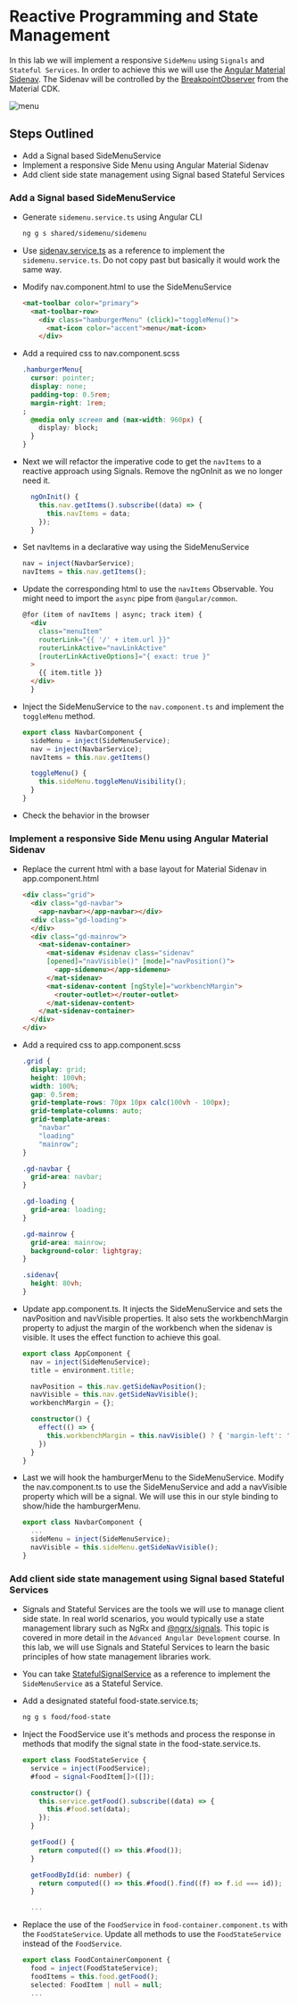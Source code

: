 # Reactive Programming and State Management

In this lab we will implement a responsive `SideMenu` using `Signals` and `Stateful Services`. In order to achieve this we will use the [Angular Material Sidenav](https://material.angular.io/components/sidenav/overview). The Sidenav will be controlled by the [BreakpointObserver](https://material.angular.io/cdk/layout/overview) from the Material CDK.

![menu](_images/menu.jpg)

## Steps Outlined

- Add a Signal based SideMenuService
- Implement a responsive Side Menu using Angular Material Sidenav
- Add client side state management using Signal based Stateful Services

### Add a Signal based SideMenuService

- Generate `sidemenu.service.ts` using Angular CLI

  ```bash
  ng g s shared/sidemenu/sidemenu 
  ```

- Use [sidenav.service.ts](/demos/07-reactive-state/reactive-state/src/app/shared/sidenav/sidenav.service.ts) as a reference to implement the `sidemenu.service.ts`. Do not copy past but basically it would work the same way. 

- Modify nav.component.html to use the SideMenuService

  ```html
  <mat-toolbar color="primary">
    <mat-toolbar-row>
      <div class="hamburgerMenu" (click)="toggleMenu()">
        <mat-icon color="accent">menu</mat-icon>
      </div>
  ```

- Add a required css to nav.component.scss

  ```css
  .hamburgerMenu{
    cursor: pointer;
    display: none;
    padding-top: 0.5rem;
    margin-right: 1rem;
  ;
    @media only screen and (max-width: 960px) {
      display: block;
    }
  }
  ```

- Next we will refactor the imperative code to get the `navItems` to a reactive approach using Signals. Remove the ngOnInit as we no longer need it.

  ```typescript
    ngOnInit() {
      this.nav.getItems().subscribe((data) => {
        this.navItems = data;
      });
    }
  ```

- Set navItems in a declarative way using the SideMenuService

  ```typescript
  nav = inject(NavbarService);
  navItems = this.nav.getItems();
  ```  

- Update the corresponding html to use the `navItems` Observable. You might need to import the `async` pipe from `@angular/common`.

  ```html
  @for (item of navItems | async; track item) {
    <div
      class="menuItem"
      routerLink="{{ '/' + item.url }}"
      routerLinkActive="navLinkActive"
      [routerLinkActiveOptions]="{ exact: true }"
    >
      {{ item.title }}
    </div>
    }
  ```

- Inject the SideMenuService to the `nav.component.ts` and implement the `toggleMenu` method.

  ```typescript
  export class NavbarComponent {
    sideMenu = inject(SideMenuService);
    nav = inject(NavbarService);
    navItems = this.nav.getItems()

    toggleMenu() {
      this.sideMenu.toggleMenuVisibility();
    }
  }
  ```

- Check the behavior in the browser

### Implement a responsive Side Menu using Angular Material Sidenav

- Replace the current html with a base layout for Material Sidenav in app.component.html    

  ```html
  <div class="grid">
    <div class="gd-navbar">
      <app-navbar></app-navbar></div>
    <div class="gd-loading">    
    </div>
    <div class="gd-mainrow">
      <mat-sidenav-container>
        <mat-sidenav #sidenav class="sidenav"
        [opened]="navVisible()" [mode]="navPosition()">
          <app-sidemenu></app-sidemenu>
        </mat-sidenav>
        <mat-sidenav-content [ngStyle]="workbenchMargin">
          <router-outlet></router-outlet>
        </mat-sidenav-content>
      </mat-sidenav-container>
    </div>
  </div>
  ``` 
- Add a required css to app.component.scss

  ```css
  .grid {
    display: grid;
    height: 100vh;
    width: 100%;
    gap: 0.5rem;
    grid-template-rows: 70px 10px calc(100vh - 100px);
    grid-template-columns: auto;
    grid-template-areas:
      "navbar"
      "loading"
      "mainrow";
  }

  .gd-navbar {
    grid-area: navbar;
  }

  .gd-loading {
    grid-area: loading;
  }

  .gd-mainrow {
    grid-area: mainrow;
    background-color: lightgray;
  }

  .sidenav{
    height: 80vh;
  }
  ```

- Update app.component.ts. It injects the SideMenuService and sets the navPosition and navVisible properties. It also sets the workbenchMargin property to adjust the margin of the workbench when the sidenav is visible. It uses the effect function to achieve this goal.

  ```typescript
  export class AppComponent {
    nav = inject(SideMenuService);
    title = environment.title;

    navPosition = this.nav.getSideNavPosition();
    navVisible = this.nav.getSideNavVisible();
    workbenchMargin = {};

    constructor() {
      effect(() => {
        this.workbenchMargin = this.navVisible() ? { 'margin-left': '0.5rem' } : {};
      })
    }
  }
  ```

- Last we will hook the hamburgerMenu to the SideMenuService. Modify the nav.component.ts to use the SideMenuService and add a navVisible property which will be a signal<boolean>. We will use this in our style binding to show/hide the hamburgerMenu.

  ```typescript
  export class NavbarComponent {
    ...
    sideMenu = inject(SideMenuService);
    navVisible = this.sideMenu.getSideNavVisible();
  }
  ``` 

### Add client side state management using Signal based Stateful Services

- Signals and Stateful Services are the tools we will use to manage client side state. In real world scenarios, you would typically use a state management library such as NgRx and [@ngrx/signals](https://ngrx.io/guide/signals). This topic is covered in more detail in the `Advanced Angular Development` course. In this lab, we will use Signals and Stateful Services to learn the basic principles of how state management libraries work.
 

- You can take [StatefulSignalService](/demos/07-reactive-state/reactive-state/src/app/demos/samples/stateful-signals/stateful-signals.service.ts) as a reference to implement the `SideMenuService` as a Stateful Service. 

- Add a designated stateful food-state.service.ts;

  ```bash
  ng g s food/food-state
  ```

- Inject the FoodService use it's methods and process the response in methods that modify the signal state in the food-state.service.ts. 

  ```typescript
  export class FoodStateService {
    service = inject(FoodService);
    #food = signal<FoodItem[]>([]);

    constructor() {
      this.service.getFood().subscribe((data) => {
        this.#food.set(data);
      });
    }

    getFood() {
      return computed(() => this.#food());
    }

    getFoodById(id: number) {
      return computed(() => this.#food().find((f) => f.id === id));
    }

    ...
  ```

- Replace the use of the `FoodService` in `food-container.component.ts` with the `FoodStateService`. Update all methods to use the `FoodStateService` instead of the `FoodService`.

  ```typescript
  export class FoodContainerComponent {
    food = inject(FoodStateService);
    foodItems = this.food.getFood();
    selected: FoodItem | null = null;
    ...
  ```